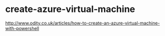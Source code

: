 # create-azure-virtual-machine

http://www.odity.co.uk/articles/how-to-create-an-azure-virtual-machine-with-powershell